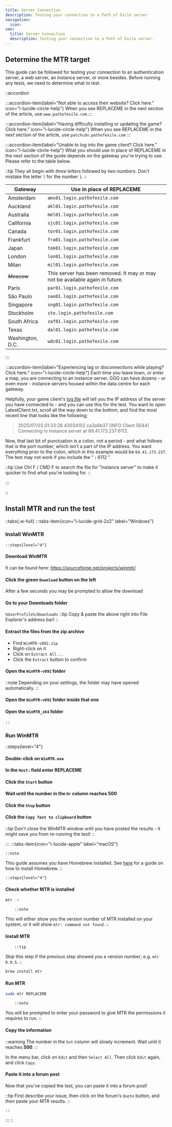 ```yaml
---
title: Server Connection
description: Testing your connection to a Path of Exile server
navigation:
  icon:
seo:
  title: Server Connection
  description: Testing your connection to a Path of Exile server.
---
```


## Determine the MTR target

This guide can be followed for testing your connection to an authentication server, a web server, an instance server, or more besides. Before running any tests, we need to determine what _to_ test.

::accordion

:::accordion-item{label="Not able to access their website? Click here." icon="i-lucide-circle-help"}
When you see REPLACEME in the next section of the article, use `www.pathofexile.com`
:::

:::accordion-item{label="Having difficulty installing or updating the game? Click here." icon="i-lucide-circle-help"}
When you see REPLACEME in the next section of the article, use `patchcdn.pathofexile.com`
:::

:::accordion-item{label="Unable to log into the game client? Click here." icon="i-lucide-circle-help"}
What you should use in place of REPLACEME in the next section of the guide depends on the gateway you're trying to use. Please refer to the table below.

::tip
They all begin with _three letters_ followed by _two numbers_. Don't mistake the letter `l` for the number `1`.
::

| Gateway          | Use in place of REPLACEME                                                 |
|------------------|---------------------------------------------------------------------------|
| Amsterdam        | `ams01.login.pathofexile.com`                                             |
| Auckland         | `akl01.login.pathofexile.com`                                             |
| Australia        | `mel01.login.pathofexile.com`                                             |
| California       | `sjc01.login.pathofexile.com`                                             |
| Canada           | `tor01.login.pathofexile.com`                                             |
| Frankfurt        | `fra01.login.pathofexile.com`                                             |
| Japan            | `tok01.login.pathofexile.com`                                             |
| London           | `lon01.login.pathofexile.com`                                             |
| Milan            | `mil01.login.pathofexile.com`                                             |
| _~~Moscow~~_     | This server has been removed. It may or may not be available again in future. |
| Paris            | `par01.login.pathofexile.com`                                             |
| São Paulo        | `sao01.login.pathofexile.com`                                             |
| Singapore        | `sng01.login.pathofexile.com`                                             |
| Stockholm        | `sto.login.pathofexile.com`                                                                          |
| South Africa     | `zaf01.login.pathofexile.com`                                             |
| Texas            | `dal01.login.pathofexile.com`                                             |
| Washington, D.C. | `wdc01.login.pathofexile.com`                                             |
:::

:::accordion-item{label="Experiencing lag or disconnections while playing? Click here." icon="i-lucide-circle-help"}
Each time you leave town, or enter a map, you are connecting to an instance server. GGG can have dozens - or even _more_ - instance servers housed within the data centre for each gateway.

Helpfully, your game client's [log file](/information/log-file) will tell you the IP address of the server you have connected to - and you can use this for the test. You want to open LatestClient.txt, scroll all the way down to the bottom, and find the most recent line that looks like the following;

> 2025/07/03 01:33:28 43034102 ca3a6b37 [INFO Client 5644] Connecting to instance server at 69.41.173.237:6112.

Now, that last bit of punctuation is a colon, not a period - and what follows that is the port number, which isn't a part of the IP address. You want everything prior to the colon, which in this example would be `69.41.173.237`. The test may not work if you include the " **:** 6112 ".

::tip
Use Ctrl F / CMD F to search the file for "instance server" to make it quicker to find what you're looking for.
::

:::

::

## Install MTR and run the test

::tabs{.w-full}
  :::tabs-item{icon="i-lucide-grid-2x2" label="Windows"}

### Install WinMTR

    ::steps{level="4"}
#### Download WinMTR
It can be found here: <a href="https://sourceforge.net/projects/winmtr/" target="_blank">https://sourceforge.net/projects/winmtr/</a>
#### Click the green `Download` button on the left
After a few seconds you may be prompted to allow the download
#### Go to your Downloads folder
`%UserProfile%/Downloads`
::tip
Copy & paste the above right into File Explorer's address bar!
::
#### Extract the files from the zip archive
- Find `WinMTR-v092.zip`
- Right-click on it
- Click on `Extract All...`
- Click the `Extract` button to confirm
#### Open the `WinMTR-v092` folder
::note
Depending on your settings, the folder may have opened automatically.
::
#### Open the `WinMTR-v092` folder inside that one
#### Open the `WinMTR_x64` folder
    ::
### Run WinMTR

::steps{level="4"}
#### Double-click on `WinMTR.exe`
#### In the `Host:` field enter REPLACEME
#### Click the `Start` button
#### Wait until the number in the `Nr` column reaches 500
#### Click the `Stop` button
#### Click the `Copy Text to clipboard` button
::tip
Don't close the WinMTR window until you have posted the results - it might save you from re-running the test!
::

  :::
  :::tabs-item{icon="i-lucide-apple" label="macOS"}

    ::note
This guide assumes you have Homebrew installed. See [here](/miscellaneous/mac/homebrew-install) for a guide on how to install Homebrew.
    ::

    ::steps{level="4"}
#### Check whether MTR is installed

  ```bash [Terminal]
  mtr -v
  ```

        ::note
This will either show you the version number of MTR installed on your system, or it will show `mtr: command not found`.
        ::

#### Install MTR

        ::tip
Skip this step if the previous step showed you a version number; e.g. `mtr 0.9.5`. 
        ::

  ```bash [Terminal]
  brew install mtr
  ```

#### Run MTR

  ```bash [Terminal]
  sudo mtr REPLACEME
  ```
        ::note
You will be prompted to enter your password to give MTR the permissions it requires to run.
        ::

#### Copy the information

::warning
The number in the `Snt` column will slowly increment. Wait until it reaches **500**.
::

In the menu bar, click on `Edit` and then `Select All`. Then click `Edit` again, and click `Copy`.

#### Paste it into a forum post

Now that you've copied the test, you can paste it into a forum post!

::tip
First describe your issue, then click on the forum's `Quote` button, and _then_ paste your MTR results.
::

    ::
  :::
::